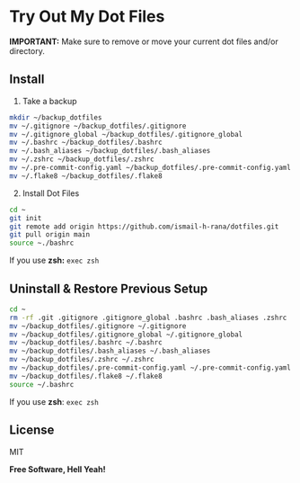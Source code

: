 # Try Out My Dot Files


**IMPORTANT:** Make sure to remove or move your current dot files and/or directory.

## Install
1. Take a backup
  ```sh
  mkdir ~/backup_dotfiles
  mv ~/.gitignore ~/backup_dotfiles/.gitignore
  mv ~/.gitignore_global ~/backup_dotfiles/.gitignore_global
  mv ~/.bashrc ~/backup_dotfiles/.bashrc
  mv ~/.bash_aliases ~/backup_dotfiles/.bash_aliases
  mv ~/.zshrc ~/backup_dotfiles/.zshrc
  mv ~/.pre-commit-config.yaml ~/backup_dotfiles/.pre-commit-config.yaml
  mv ~/.flake8 ~/backup_dotfiles/.flake8
  ```
  
2. Install Dot Files
 ```sh
 cd ~
 git init
 git remote add origin https://github.com/ismail-h-rana/dotfiles.git
 git pull origin main
 source ~./bashrc
 ```
 If you use **zsh:** `exec zsh`

## Uninstall & Restore Previous Setup

```sh
cd ~
rm -rf .git .gitignore .gitignore_global .bashrc .bash_aliases .zshrc .pre-commit-config.yaml .flake8
mv ~/backup_dotfiles/.gitignore ~/.gitignore
mv ~/backup_dotfiles/.gitignore_global ~/.gitignore_global
mv ~/backup_dotfiles/.bashrc ~/.bashrc
mv ~/backup_dotfiles/.bash_aliases ~/.bash_aliases
mv ~/backup_dotfiles/.zshrc ~/.zshrc
mv ~/backup_dotfiles/.pre-commit-config.yaml ~/.pre-commit-config.yaml
mv ~/backup_dotfiles/.flake8 ~/.flake8
source ~/.bashrc
```
If you use **zsh**: `exec zsh`


## License

MIT

**Free Software, Hell Yeah!**
